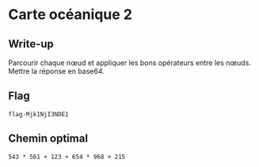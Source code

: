 # Carte océanique 2

## Write-up

Parcourir chaque nœud et appliquer les bons opérateurs entre les nœuds.
Mettre la réponse en base64.

## Flag

`flag-Mjk1NjI3NDE1`

## Chemin optimal

`543 * 561 + 123 + 654 * 968 + 215`